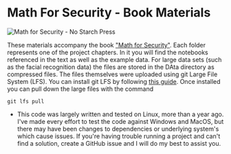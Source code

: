 # Math For Security - Book Materials
<img alt="Math for Security - No Starch Press" src="https://nostarch.com/sites/default/files/styles/uc_product/public/MathForSecurity_frontcover.png?itok=4R3EYz6A)https://nostarch.com/sites/default/files/styles/uc_product/public/MathForSecurity_frontcover.png">

These materials accompany the book <a href="https://nostarch.com/math-security">"Math for Security"</a>. Each folder represents one of the project chapters. In it you will find the notebooks referenced in the text as well as the example data. For large data sets (such as the facial recognition data) the files are stored in the DAta directory as compressed files. The files themselves were uploaded using git Large File System (LFS). You can install git LFS by following <A href="https://docs.github.com/en/repositories/working-with-files/managing-large-files/installing-git-large-file-storage">this guide</a>. Once installed you can pull down the large files with the command 

    git lfs pull

* This code was largely written and tested on Linux, more than a year ago. I've made every effort to test the code against Windows and MacOS, but there may have been changes to dependencies or underlying system's which cause issues. If you're having trouble running a project and can't find a solution, create a GitHub issue and I will do my best to assist you. 

